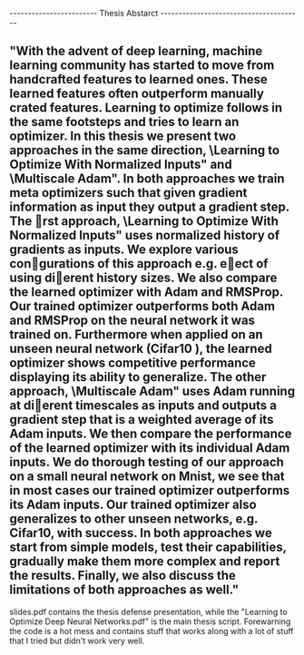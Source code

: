------------------------ Thesis Abstarct ---------------------------------------

"With the advent of deep learning, machine learning community has started to
move from handcrafted features to learned ones. These learned features often
outperform manually crated features. Learning to optimize follows in the same
footsteps and tries to learn an optimizer. In this thesis we present two approaches
in the same direction, \Learning to Optimize With Normalized Inputs"
and \Multiscale Adam". In both approaches we train meta optimizers such that
given gradient information as input they output a gradient step. The rst approach,
\Learning to Optimize With Normalized Inputs" uses normalized history
of gradients as inputs. We explore various congurations of this approach e.g.
eect of using dierent history sizes. We also compare the learned optimizer
with Adam and RMSProp. Our trained optimizer outperforms both Adam and
RMSProp on the neural network it was trained on. Furthermore when applied
on an unseen neural network (Cifar10 ), the learned optimizer shows competitive
performance displaying its ability to generalize. The other approach, \Multiscale
Adam" uses Adam running at dierent timescales as inputs and outputs a gradient
step that is a weighted average of its Adam inputs. We then compare the
performance of the learned optimizer with its individual Adam inputs. We do
thorough testing of our approach on a small neural network on Mnist, we see that
in most cases our trained optimizer outperforms its Adam inputs. Our trained
optimizer also generalizes to other unseen networks, e.g. Cifar10, with success.
In both approaches we start from simple models, test their capabilities, gradually
make them more complex and report the results. Finally, we also discuss the
limitations of both approaches as well."
-------------------------------------------------------------------------------------

slides.pdf contains the thesis defense presentation, while the "Learning to Optimize Deep Neural Networks.pdf" is the main thesis script. 
Forewarning the code is a hot mess and contains stuff that works along with a lot of stuff that I tried but didn't work very well.
